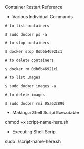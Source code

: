 Container Restart Reference


* Various Individual Commands

```
# to list containers

$ sudo docker ps -a 

# to stop containers

$ docker stop 0db6b46921c1

# to delete containers

$ docker rm 0db6b46921c1

# to list images

$ sudo docker images -a

# to delete images

$ sudo docker rmi 05a622890

```

* Making a Shell Script Executable

chmod +x script-name-here.sh

* Executing Shell Script

sudo ./script-name-here.sh